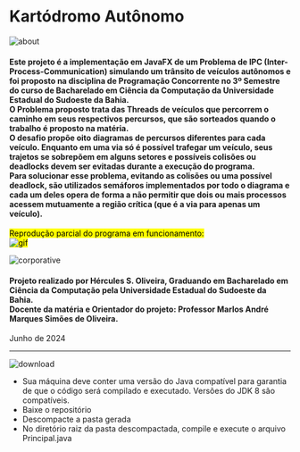 # Kartódromo Autônomo

![about](https://img.icons8.com/?size=40&id=3439&format=png&color=FFFFFF)
#### Este projeto é a implementação em JavaFX de um Problema de IPC (Inter-Process-Communication) simulando um trânsito de veículos autônomos e foi proposto na disciplina de Programação Concorrente no 3º Semestre do curso de Bacharelado em Ciência da Computação da Universidade Estadual do Sudoeste da Bahia. <br>O Problema proposto trata das Threads de veículos que percorrem o caminho em seus respectivos percursos, que são sorteados quando o trabalho é proposto na matéria. <br>O desafio propõe oito diagramas de percursos diferentes para cada veículo. Enquanto em uma via só é possível trafegar um veículo, seus trajetos se sobrepõem em alguns setores e possíveis colisões ou deadlocks devem ser evitadas durante a execução do programa. <br>Para solucionar esse problema, evitando as colisões ou uma possível deadlock, são utilizados semáforos implementados por todo o diagrama e cada um deles opera de forma a não permitir  que dois ou mais processos acessem mutuamente a região crítica (que é a via para apenas um veículo).

<mark> Reprodução parcial do programa em funcionamento: <mark/><br>
![gif](https://github.com/HerculesDraycon/kartodromo-autonomo-semaforos/blob/main/img/gif.gif)

![corporative](https://img.icons8.com/?size=40&id=VZEOwb3lft8h&format=png&color=FFFFFF)
#### Projeto realizado por Hércules S. Oliveira, Graduando em Bacharelado em Ciência da Computação pela Universidade Estadual do Sudoeste da Bahia. <br>Docente da matéria e Orientador do projeto: Professor Marlos André Marques Simões de Oliveira.
Junho de 2024

_________________________________________________________________________________________

![download](https://img.icons8.com/?size=50&id=86327&format=png&color=FFFFFF)
- Sua máquina deve conter uma versão do Java compatível para garantia de que o código será compilado e executado. Versões do JDK 8 são compatíveis.
- Baixe o repositório
- Descompacte a pasta gerada
- No diretório raiz da pasta descompactada, compile e execute o arquivo Principal.java
